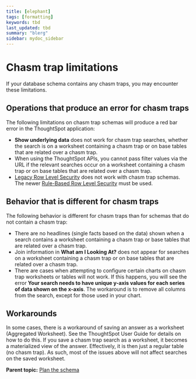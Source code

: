 ```yaml
---
title: [elephant]
tags: [formatting]
keywords: tbd
last_updated: tbd
summary: "blerg"
sidebar: mydoc_sidebar
---
```

# Chasm trap limitations

If your database schema contains any chasm traps, you may encounter these limitations.

## Operations that produce an error for chasm traps

The following limitations on chasm trap schemas will produce a red bar error in the ThoughtSpot application:

-   **Show underlying data** does not work for chasm trap searches, whether the search is on a worksheet containing a chasm trap or on base tables that are related over a chasm trap.
-   When using the ThoughtSpot APIs, you cannot pass filter values via the URL if the relevant searches occur on a worksheet containing a chasm trap or on base tables that are related over a chasm trap.
-   [Legacy Row Level Security](../data_security/about_legacy_row_security.html#) does not work with chasm trap schemas. The newer [Rule-Based Row Level Security](../data_security/new_row_level_security.html#) must be used.

## Behavior that is different for chasm traps

The following behavior is different for chasm traps than for schemas that do not contain a chasm trap:

-   There are no headlines \(single facts based on the data\) shown when a search contains a worksheet containing a chasm trap or base tables that are related over a chasm trap.
-   Join information in **What am I Looking At?** does not appear for searches on a worksheet containing a chasm trap or on base tables that are related over a chasm trap.
-   There are cases when attempting to configure certain charts on chasm trap worksheets or tables will not work. If this happens, you will see the error **Your search needs to have unique y-axis values for each series of data shown on the x-axis**. The workaround is to remove all columns from the search, except for those used in your chart.

## Workarounds

In some cases, there is a workaround of saving an answer as a worksheet \(Aggregated Worksheet\). See the ThoughtSpot User Guide for details on how to do this. If you save a chasm trap search as a worksheet, it becomes a materialized view of the answer. Effectively, it is then just a regular table \(no chasm trap\). As such, most of the issues above will not affect searches on the saved worksheet.

**Parent topic:** [Plan the schema](../../admin/loading/plan_schema.html)

